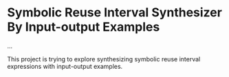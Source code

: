 # Symbolic Reuse Interval Synthesizer By Input-output Examples

...

This project is trying to explore synthesizing symbolic reuse interval expressions with input-output examples.
